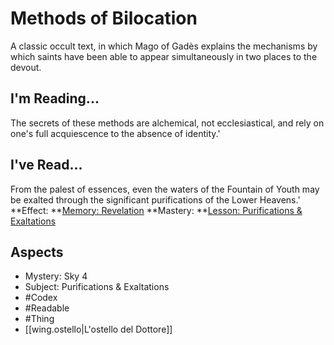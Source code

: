 # Methods of Bilocation
A classic occult text, in which Mago of Gadès explains the mechanisms by which saints have been able to appear simultaneously in two places to the devout.
## I'm Reading...
The secrets of these methods are alchemical, not ecclesiastical, and rely on one's full acquiescence to the absence of identity.'
## I've Read...
From the palest of essences, even the waters of the Fountain of Youth may be exalted through the significant purifications of the Lower Heavens.'
**Effect: **[Memory: Revelation](https://uadaf.theevilroot.xyz/rowenarium/element/mem.revelation)
**Mastery: **[Lesson: Purifications & Exaltations](https://uadaf.theevilroot.xyz/rowenarium/element/x.purifications.exaltations)
## Aspects
- Mystery: Sky 4
- Subject: Purifications & Exaltations
- #Codex
- #Readable
- #Thing
- [[wing.ostello|L'ostello del Dottore]]